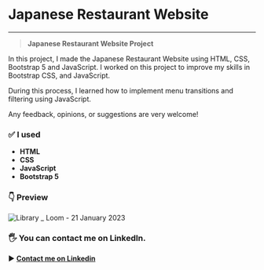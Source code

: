 # Japanese Restaurant Website
***
> **Japanese Restaurant Website Project**
	
In this project, I made the Japanese Restaurant Website using HTML, CSS, Bootstrap 5 and JavaScript. I worked on this project to improve my skills in Bootstrap CSS, and JavaScript.

During this process, I learned how to implement menu transitions and filtering using JavaScript.

Any feedback, opinions, or suggestions are very welcome!
### ✅ I used
* **HTML**
* **CSS**
* **JavaScript**
* **Bootstrap 5**



### 👇 Preview 
![Library _ Loom - 21 January 2023](https://user-images.githubusercontent.com/71216931/213868447-eec740cf-b9ab-47ed-9de6-df52343c4d07.gif)


### 🖐 You can contact me on LinkedIn.
▶ **[Contact me on Linkedin](https://www.linkedin.com/in/mirzasahin/)**
